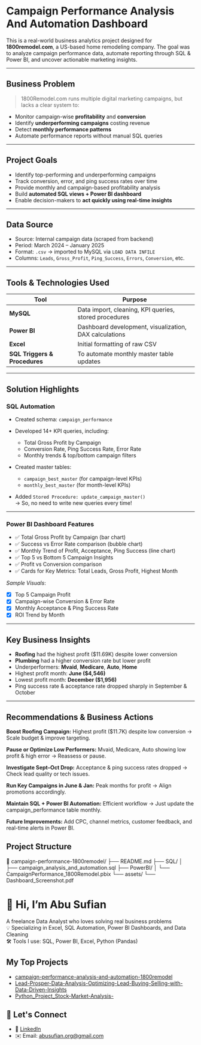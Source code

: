 # Campaign Performance Analysis And Automation Dashboard

This is a real-world business analytics project designed for **1800remodel.com**, a US-based home remodeling company. The goal was to analyze campaign performance data, automate reporting through SQL & Power BI, and uncover actionable marketing insights.

---

## Business Problem

> 1800Remodel.com runs multiple digital marketing campaigns, but lacks a clear system to:

- Monitor campaign-wise **profitability** and **conversion**
- Identify **underperforming campaigns** costing revenue
- Detect **monthly performance patterns**
- Automate performance reports without manual SQL queries

---

## Project Goals

- Identify top-performing and underperforming campaigns  
- Track conversion, error, and ping success rates over time  
- Provide monthly and campaign-based profitability analysis  
- Build **automated SQL views + Power BI dashboard**  
- Enable decision-makers to **act quickly using real-time insights**

---

## Data Source

- Source: Internal campaign data (scraped from backend)
- Period: March 2024 – January 2025
- Format: `.csv` → imported to MySQL via `LOAD DATA INFILE`
- Columns: `Leads`, `Gross_Profit`, `Ping_Success`, `Errors`, `Conversion`, etc.

---

## Tools & Technologies Used

| Tool         | Purpose                                                  |
|--------------|----------------------------------------------------------|
| **MySQL**    | Data import, cleaning, KPI queries, stored procedures    |
| **Power BI** | Dashboard development, visualization, DAX calculations   |
| **Excel**    | Initial formatting of raw CSV                            |
| **SQL Triggers & Procedures** | To automate monthly master table updates |

---

## Solution Highlights

### SQL Automation

- Created schema: `campaign_performance`
- Developed 14+ KPI queries, including:
  - Total Gross Profit by Campaign
  - Conversion Rate, Ping Success Rate, Error Rate
  - Monthly trends & top/bottom campaign filters

- Created master tables:
  - `campaign_best_master` (for campaign-level KPIs)
  - `monthly_best_master` (for month-level KPIs)

- Added `Stored Procedure: update_campaign_master()`  
  → So, no need to write new queries every time!

---

### Power BI Dashboard Features

- ✅ Total Gross Profit by Campaign (bar chart)
- ✅ Success vs Error Rate comparison (bubble chart)
- ✅ Monthly Trend of Profit, Acceptance, Ping Success (line chart)
- ✅ Top 5 vs Bottom 5 Campaign Insights
- ✅ Profit vs Conversion comparison
- ✅ Cards for Key Metrics: Total Leads, Gross Profit, Highest Month

_Sample Visuals_:
- [x] Top 5 Campaign Profit
- [x] Campaign-wise Conversion & Error Rate
- [x] Monthly Acceptance & Ping Success Rate
- [x] ROI Trend by Month

---

## Key Business Insights

- **Roofing** had the highest profit ($11.69K) despite lower conversion
- **Plumbing** had a higher conversion rate but lower profit
- Underperformers: **Mvaid**, **Medicare**, **Auto**, **Home**
- Highest profit month: **June ($4,546)**  
- Lowest profit month: **December ($1,956)**
- Ping success rate & acceptance rate dropped sharply in September & October

---

## Recommendations & Business Actions

**Boost Roofing Campaign:**
Highest profit ($11.7K) despite low conversion → Scale budget & improve targeting.

**Pause or Optimize Low Performers:**
Mvaid, Medicare, Auto showing low profit & high error → Reassess or pause.

**Investigate Sept–Oct Drop:**
Acceptance & ping success rates dropped → Check lead quality or tech issues.

**Run Key Campaigns in June & Jan:**
Peak months for profit → Align promotions accordingly.

**Maintain SQL + Power BI Automation:**
Efficient workflow → Just update the campaign_performance table monthly.

**Future Improvements:**
Add CPC, channel metrics, customer feedback, and real-time alerts in Power BI.


## Project Structure

📁 campaign-performance-1800remodel/
├── README.md
├── SQL/
│   ├── campaign_analysis_and_automation.sql
├── PowerBI/
│   └── CampaignPerformance_1800Remodel.pbix
└── assets/
    └── Dashboard_Screenshot.pdf


# 👋 Hi, I’m Abu Sufian

 A freelance Data Analyst who loves solving real business problems  
💡 Specializing in Excel, SQL Automation, Power BI Dashboards, and Data Cleaning  
🛠️ Tools I use: SQL, Power BI, Excel, Python (Pandas)

## My Top Projects
- [campaign-performance-analysis-and-automation-1800remodel](https://github.com/AbuSufian-org/campaign-performance-analysis-and-automation-1800remodel)
- [Lead-Prosper-Data-Analysis-Optimizing-Lead-Buying-Selling-with-Data-Driven-Insights](https://github.com/AbuSufian-org/Lead-Prosper-Data-Analysis-Optimizing-Lead-Buying-Selling-with-Data-Driven-Insights)
- [Python_Project_Stock-Market-Analysis-](https://github.com/AbuSufian-org/Python_Project_Stock-Market-Analysis-)

## 💬 Let's Connect
- 🔗 [LinkedIn](https://www.linkedin.com/in/abusufianorg/)
- ✉️ Email: abusufian.org@gmail.com
